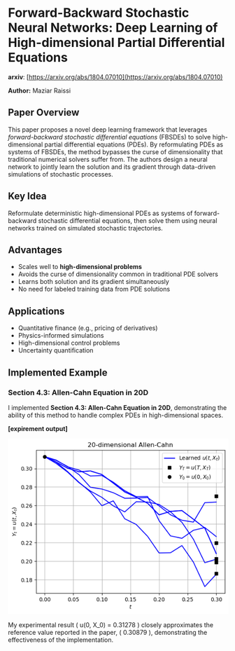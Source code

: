 # Forward-Backward Stochastic Neural Networks: Deep Learning of High-dimensional Partial Differential Equations

**arxiv**: [https://arxiv.org/abs/1804.07010](https://arxiv.org/abs/1804.07010)

**Author:** Maziar Raissi 

## Paper Overview  
This paper proposes a novel deep learning framework that leverages *forward-backward stochastic differential equations* (FBSDEs) to solve high-dimensional partial differential equations (PDEs). By reformulating PDEs as systems of FBSDEs, the method bypasses the curse of dimensionality that traditional numerical solvers suffer from. The authors design a neural network to jointly learn the solution and its gradient through data-driven simulations of stochastic processes.

## Key Idea  
Reformulate deterministic high-dimensional PDEs as systems of forward-backward stochastic differential equations, then solve them using neural networks trained on simulated stochastic trajectories.

## Advantages  
- Scales well to **high-dimensional problems**
- Avoids the curse of dimensionality common in traditional PDE solvers
- Learns both solution and its gradient simultaneously
- No need for labeled training data from PDE solutions

## Applications  
- Quantitative finance (e.g., pricing of derivatives)
- Physics-informed simulations
- High-dimensional control problems
- Uncertainty quantification

## Implemented Example

### Section 4.3: Allen-Cahn Equation in 20D
I implemented **Section 4.3: Allen-Cahn Equation in 20D**, demonstrating the ability of this method to handle complex PDEs in high-dimensional spaces.

**[expirement output]**
<p align="center">
  <img src="output.png" height="400"/>
</p>

My experimental result \( u(0, X_0) = 0.31278 \) closely approximates the reference value reported in the paper, \( 0.30879 \), demonstrating the effectiveness of the implementation.

